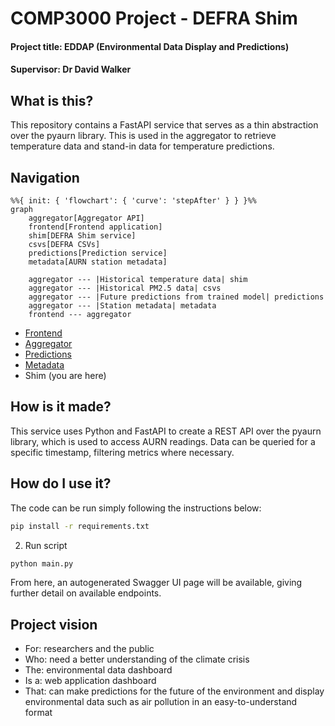 # COMP3000 Project - DEFRA Shim
#### Project title: EDDAP (Environmental Data Display and Predictions)
#### Supervisor: Dr David Walker

## What is this?

This repository contains a FastAPI service that serves as a thin abstraction over the pyaurn library. This is used in the aggregator to retrieve temperature data and stand-in data for temperature predictions.

## Navigation

```mermaid
%%{ init: { 'flowchart': { 'curve': 'stepAfter' } } }%%
graph
    aggregator[Aggregator API]
    frontend[Frontend application]
    shim[DEFRA Shim service]
    csvs[DEFRA CSVs]
    predictions[Prediction service]
    metadata[AURN station metadata]

    aggregator --- |Historical temperature data| shim
    aggregator --- |Historical PM2.5 data| csvs
    aggregator --- |Future predictions from trained model| predictions
    aggregator --- |Station metadata| metadata
    frontend --- aggregator
```

- [Frontend](https://github.com/Lewis-Trowbridge/COMP3000-Project-Frontend)
- [Aggregator](https://github.com/Lewis-Trowbridge/COMP3000-Project-Backend-API)
- [Predictions](https://github.com/Lewis-Trowbridge/COMP3000-Project-Machine-Learning)
- [Metadata](https://github.com/Lewis-Trowbridge/COMP3000-DEFRA-To-Mongo)
- Shim (you are here)

## How is it made?

This service uses Python and FastAPI to create a REST API over the pyaurn library, which is used to access AURN readings. Data can be queried for a specific timestamp, filtering metrics where necessary.

## How do I use it?

The code can be run simply following the instructions below:

```bash
pip install -r requirements.txt
```

2. Run script

```bash
python main.py
```

From here, an autogenerated Swagger UI page will be available, giving further detail on available endpoints.

## Project vision

- For: researchers and the public
- Who: need a better understanding of the climate crisis
- The: environmental data dashboard
- Is a: web application dashboard
- That: can make predictions for the future of the environment and display environmental data such as air pollution in an easy-to-understand format
